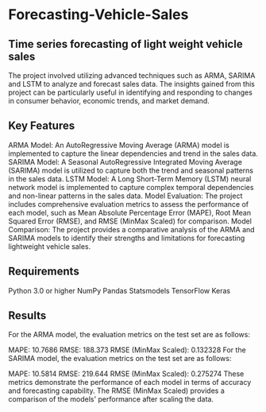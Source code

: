 # Forecasting-Vehicle-Sales
## Time series forecasting of light weight vehicle sales
The project involved utilizing advanced techniques such as ARMA, SARIMA and LSTM to analyze and forecast sales data. The insights gained from this project can be particularly useful in identifying and responding to changes in consumer behavior, economic trends, and market demand.
## Key Features
ARMA Model: An AutoRegressive Moving Average (ARMA) model is implemented to capture the linear dependencies and trend in the sales data.
SARIMA Model: A Seasonal AutoRegressive Integrated Moving Average (SARIMA) model is utilized to capture both the trend and seasonal patterns in the sales data.
LSTM Model: A Long Short-Term Memory (LSTM) neural network model is implemented to capture complex temporal dependencies and non-linear patterns in the sales data.
Model Evaluation: The project includes comprehensive evaluation metrics to assess the performance of each model, such as Mean Absolute Percentage Error (MAPE), Root Mean Squared Error (RMSE), and RMSE (MinMax Scaled) for comparison.
Model Comparison: The project provides a comparative analysis of the ARMA and SARIMA models to identify their strengths and limitations for forecasting lightweight vehicle sales.
## Requirements
Python 3.0 or higher
NumPy
Pandas
Statsmodels
TensorFlow
Keras
## Results
For the ARMA model, the evaluation metrics on the test set are as follows:

MAPE: 10.7686
RMSE: 188.373
RMSE (MinMax Scaled): 0.132328
For the SARIMA model, the evaluation metrics on the test set are as follows:

MAPE: 10.5814
RMSE: 219.644
RMSE (MinMax Scaled): 0.275274
These metrics demonstrate the performance of each model in terms of accuracy and forecasting capability. The RMSE (MinMax Scaled) provides a comparison of the models' performance after scaling the data.
